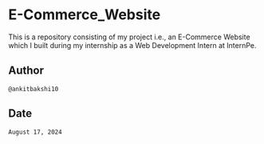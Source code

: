 # E-Commerce_Website
This is a repository consisting of my project i.e., an E-Commerce Website which I built during my internship as a Web Development Intern at InternPe.

## Author
    @ankitbakshi10

## Date
    August 17, 2024